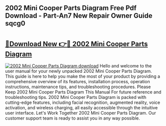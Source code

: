 ## 2002 Mini Cooper Parts Diagram Free Pdf Download - Part-An7 New Repair Owner Guide sqcg0

# <h2><a href="http://dflv35.blite.top/?on=2002+Mini+Cooper+Parts+Diagram">🔗Download New 👉🔴 2002 Mini Cooper Parts Diagram</a></h2>

[![2002 Mini Cooper Parts Diagram download](https://i.imgur.com/lujVjoI.png)](http://dflv35.blite.top/?on=2002+Mini+Cooper+Parts+Diagram)
Hello and welcome to the user manual for your newly unpacked 2002 Mini Cooper Parts Diagram. This guide is here to help you make the most of your product by providing a comprehensive overview of its features, installation process, operation instructions, maintenance tips, and troubleshooting procedures. Please Keep 2002 Mini Cooper Parts Diagram This Manual For future reference and troubleshooting tips. 2002 Mini Cooper Parts Diagram is packed with cutting-edge features, including facial recognition, augmented reality, voice activation, and wireless charging, all easily accessible through the intuitive user interface. Let's Work Together 2002 Mini Cooper Parts Diagram. Our customer support team is ready to assist you in any way possible.
